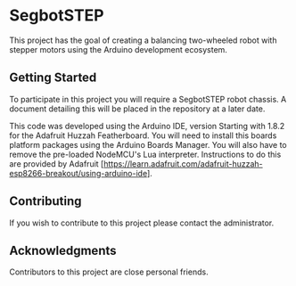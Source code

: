 # SegbotSTEP
This project has the goal of creating a balancing two-wheeled robot with stepper motors using the Arduino development ecosystem.  

## Getting Started
To participate in this project you will require a SegbotSTEP robot chassis. A document detailing this will be placed in the repository at a later date. 

This code was developed using the Arduino IDE, version Starting with 1.8.2 for the Adafruit Huzzah Featherboard. You will need to install this boards platform packages using the Arduino Boards Manager. You will also have to remove the pre-loaded NodeMCU's Lua interpreter. Instructions to do this are provided by Adafruit [https://learn.adafruit.com/adafruit-huzzah-esp8266-breakout/using-arduino-ide].

## Contributing
If you wish to contribute to this project please contact the administrator.

## Acknowledgments
Contributors to this project are close personal friends.